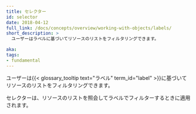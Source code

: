 ```yaml
---
title: セレクター
id: selector
date: 2018-04-12
full_link: /docs/concepts/overview/working-with-objects/labels/
short_description: >
  ユーザーはラベルに基づいてリソースのリストをフィルタリングできます。

aka: 
tags:
- fundamental
---
```

 ユーザーは{{< glossary_tooltip text="ラベル" term_id="label" >}}に基づいてリソースのリストをフィルタリングできます。

<!--more--> 

セレクターは、リソースのリストを照会してラベルでフィルターするときに適用されます。
